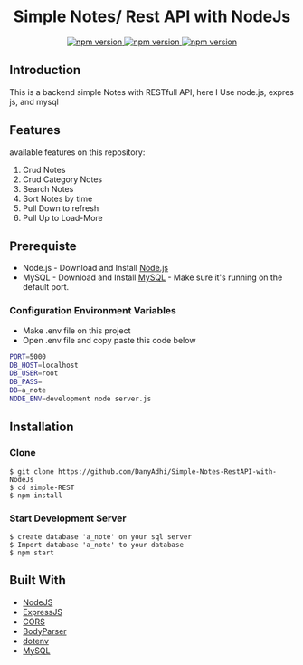 <h1 align="center">Simple Notes/ Rest API with NodeJs</h1>

<div align="center">
  <a href="#">
    <img src="https://img.shields.io/badge/npm-6.9.0-brightgreen.svg?style=flat-square" alt="npm version">
  </a>
  <a href="#">
    <img src="https://img.shields.io/badge/NodeJS-12.4.0-blue.svg?style=flat-square" alt="npm version">
  </a>
  <a href="#">
    <img src="https://img.shields.io/badge/ExpressJS-4.x-orange.svg?style=flat-square" alt="npm version">
  </a>
</div>


## Introduction
This is a backend simple Notes with RESTfull API, here I Use node.js, expres js, and mysql 

## Features
available features on this repository:
1. Crud Notes 
2. Crud Category Notes
3. Search Notes
4. Sort Notes by time
5. Pull Down to refresh
6. Pull Up to Load-More

## Prerequiste
- Node.js - Download and Install [Node.js](https://nodejs.org/en/)
- MySQL - Download and Install [MySQL](https://www.mysql.com/downloads/) - Make sure it's running on the default port.  

### Configuration Environment Variables
* Make .env file on this project
* Open .env file and copy paste this code below
``` bash
PORT=5000
DB_HOST=localhost
DB_USER=root
DB_PASS=
DB=a_note
NODE_ENV=development node server.js
```

## Installation
### Clone
```
$ git clone https://github.com/DanyAdhi/Simple-Notes-RestAPI-with-NodeJs
$ cd simple-REST
$ npm install
```

### Start Development Server
```
$ create database 'a_note' on your sql server
$ Import database 'a_note' to your database
$ npm start
```

## Built With

* [NodeJS](https://nodejs.org/en/docs/)
* [ExpressJS](https://expressjs.com/en/starter/installing.html)
* [CORS](https://expressjs.com/en/resources/middleware/cors.html)
* [BodyParser](https://www.npmjs.com/package/body-parser)
* [dotenv](https://www.npmjs.com/package/dotenv)
* [MySQL](https://expressjs.com/en/guide/database-integration.html#mysql)
